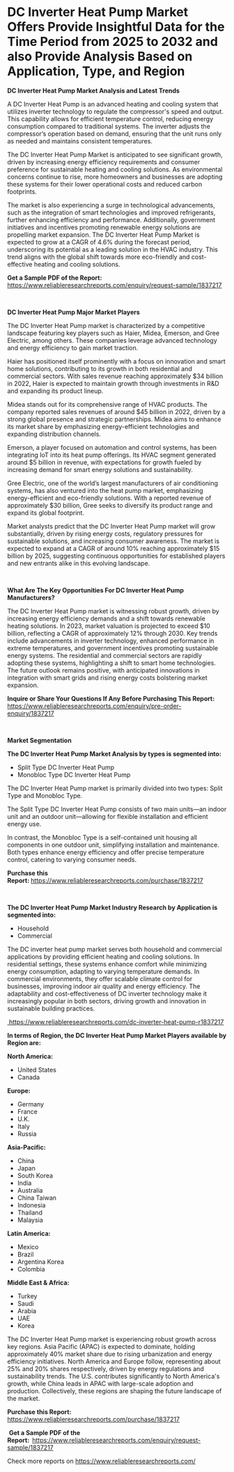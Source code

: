 <p><h1>DC Inverter Heat Pump Market Offers Provide Insightful Data for the Time Period from 2025 to 2032 and also Provide Analysis Based on Application, Type, and Region</h1></p><p><strong>DC Inverter Heat Pump Market Analysis and Latest Trends</strong></p>
<p><p>A DC Inverter Heat Pump is an advanced heating and cooling system that utilizes inverter technology to regulate the compressor's speed and output. This capability allows for efficient temperature control, reducing energy consumption compared to traditional systems. The inverter adjusts the compressor’s operation based on demand, ensuring that the unit runs only as needed and maintains consistent temperatures.</p><p>The DC Inverter Heat Pump Market is anticipated to see significant growth, driven by increasing energy efficiency requirements and consumer preference for sustainable heating and cooling solutions. As environmental concerns continue to rise, more homeowners and businesses are adopting these systems for their lower operational costs and reduced carbon footprints.</p><p>The market is also experiencing a surge in technological advancements, such as the integration of smart technologies and improved refrigerants, further enhancing efficiency and performance. Additionally, government initiatives and incentives promoting renewable energy solutions are propelling market expansion. The DC Inverter Heat Pump Market is expected to grow at a CAGR of 4.6% during the forecast period, underscoring its potential as a leading solution in the HVAC industry. This trend aligns with the global shift towards more eco-friendly and cost-effective heating and cooling solutions.</p></p>
<p><strong>Get a Sample PDF of the Report:&nbsp;</strong> <a href="https://www.reliableresearchreports.com/enquiry/request-sample/1837217?utm_campaign=2328&utm_medium=2&utm_source=Github&utm_content=ia&utm_term=22022025&utm_id=dc-inverter-heat-pump">https://www.reliableresearchreports.com/enquiry/request-sample/1837217</a></p>
<p>&nbsp;</p>
<p><strong>DC Inverter Heat Pump Major Market Players</strong></p>
<p><p>The DC Inverter Heat Pump market is characterized by a competitive landscape featuring key players such as Haier, Midea, Emerson, and Gree Electric, among others. These companies leverage advanced technology and energy efficiency to gain market traction.</p><p>Haier has positioned itself prominently with a focus on innovation and smart home solutions, contributing to its growth in both residential and commercial sectors. With sales revenue reaching approximately $34 billion in 2022, Haier is expected to maintain growth through investments in R&D and expanding its product lineup.</p><p>Midea stands out for its comprehensive range of HVAC products. The company reported sales revenues of around $45 billion in 2022, driven by a strong global presence and strategic partnerships. Midea aims to enhance its market share by emphasizing energy-efficient technologies and expanding distribution channels.</p><p>Emerson, a player focused on automation and control systems, has been integrating IoT into its heat pump offerings. Its HVAC segment generated around $5 billion in revenue, with expectations for growth fueled by increasing demand for smart energy solutions and sustainability.</p><p>Gree Electric, one of the world’s largest manufacturers of air conditioning systems, has also ventured into the heat pump market, emphasizing energy-efficient and eco-friendly solutions. With a reported revenue of approximately $30 billion, Gree seeks to diversify its product range and expand its global footprint.</p><p>Market analysts predict that the DC Inverter Heat Pump market will grow substantially, driven by rising energy costs, regulatory pressures for sustainable solutions, and increasing consumer awareness. The market is expected to expand at a CAGR of around 10% reaching approximately $15 billion by 2025, suggesting continuous opportunities for established players and new entrants alike in this evolving landscape.</p></p>
<p>&nbsp;</p>
<p><strong>What Are The Key Opportunities For DC Inverter Heat Pump Manufacturers?</strong></p>
<p><p>The DC Inverter Heat Pump market is witnessing robust growth, driven by increasing energy efficiency demands and a shift towards renewable heating solutions. In 2023, market valuation is projected to exceed $10 billion, reflecting a CAGR of approximately 12% through 2030. Key trends include advancements in inverter technology, enhanced performance in extreme temperatures, and government incentives promoting sustainable energy systems. The residential and commercial sectors are rapidly adopting these systems, highlighting a shift to smart home technologies. The future outlook remains positive, with anticipated innovations in integration with smart grids and rising energy costs bolstering market expansion.</p></p>
<p><strong>Inquire or Share Your Questions If Any Before Purchasing This Report:</strong> <a href="https://www.reliableresearchreports.com/enquiry/pre-order-enquiry/1837217?utm_campaign=2328&utm_medium=2&utm_source=Github&utm_content=ia&utm_term=22022025&utm_id=dc-inverter-heat-pump">https://www.reliableresearchreports.com/enquiry/pre-order-enquiry/1837217</a></p>
<p>&nbsp;</p>
<p><strong>Market Segmentation</strong></p>
<p><strong>The DC Inverter Heat Pump Market Analysis by types is segmented into:</strong></p>
<p><ul><li>Split Type DC Inverter Heat Pump</li><li>Monobloc Type DC Inverter Heat Pump</li></ul></p>
<p><p>The DC Inverter Heat Pump market is primarily divided into two types: Split Type and Monobloc Type. </p><p>The Split Type DC Inverter Heat Pump consists of two main units—an indoor unit and an outdoor unit—allowing for flexible installation and efficient energy use. </p><p>In contrast, the Monobloc Type is a self-contained unit housing all components in one outdoor unit, simplifying installation and maintenance. Both types enhance energy efficiency and offer precise temperature control, catering to varying consumer needs.</p></p>
<p><strong>Purchase this Report:&nbsp;</strong><a href="https://www.reliableresearchreports.com/purchase/1837217?utm_campaign=2328&utm_medium=2&utm_source=Github&utm_content=ia&utm_term=22022025&utm_id=dc-inverter-heat-pump">https://www.reliableresearchreports.com/purchase/1837217</a></p>
<p>&nbsp;</p>
<p><strong>The DC Inverter Heat Pump Market Industry Research by Application is segmented into:</strong></p>
<p><ul><li>Household</li><li>Commercial</li></ul></p>
<p><p>The DC inverter heat pump market serves both household and commercial applications by providing efficient heating and cooling solutions. In residential settings, these systems enhance comfort while minimizing energy consumption, adapting to varying temperature demands. In commercial environments, they offer scalable climate control for businesses, improving indoor air quality and energy efficiency. The adaptability and cost-effectiveness of DC inverter technology make it increasingly popular in both sectors, driving growth and innovation in sustainable building practices.</p></p>
<p><a href="https://www.reliableresearchreports.com/dc-inverter-heat-pump-r1837217?utm_campaign=2328&utm_medium=2&utm_source=Github&utm_content=ia&utm_term=22022025&utm_id=dc-inverter-heat-pump">&nbsp;https://www.reliableresearchreports.com/dc-inverter-heat-pump-r1837217</a></p>
<p><strong>In terms of Region, the DC Inverter Heat Pump Market Players available by Region are:</strong></p>
<p>
    <p> <strong> North America: </strong>
        <ul>
            <li>United States</li>
            <li>Canada</li>
        </ul>
        </p> 
    <p> <strong> Europe: </strong>
        <ul>
            <li>Germany</li>
            <li>France</li>
            <li>U.K.</li>
            <li>Italy</li>
            <li>Russia</li>
        </ul>
        </p> 
    <p> <strong> Asia-Pacific: </strong>
        <ul>
            <li>China</li>
            <li>Japan</li>
            <li>South Korea</li>
            <li>India</li>
            <li>Australia</li>
            <li>China Taiwan</li>
            <li>Indonesia</li>
            <li>Thailand</li>
            <li>Malaysia</li>
        </ul>
        </p> 
    <p> <strong> Latin America: </strong>
        <ul>
            <li>Mexico</li>
            <li>Brazil</li>
            <li>Argentina Korea</li>
            <li>Colombia</li>
        </ul>
        </p> 
    <p> <strong> Middle East & Africa: </strong>
        <ul>
            <li>Turkey</li>
            <li>Saudi</li>
            <li>Arabia</li>
            <li>UAE</li>
            <li>Korea</li>
        </ul>
    </p>
    </p>
<p><p>The DC Inverter Heat Pump market is experiencing robust growth across key regions. Asia Pacific (APAC) is expected to dominate, holding approximately 40% market share due to rising urbanization and energy efficiency initiatives. North America and Europe follow, representing about 25% and 20% shares respectively, driven by energy regulations and sustainability trends. The U.S. contributes significantly to North America's growth, while China leads in APAC with large-scale adoption and production. Collectively, these regions are shaping the future landscape of the market.</p></p>
<p><strong>Purchase this Report: </strong><a href="https://www.reliableresearchreports.com/purchase/1837217?utm_campaign=2328&utm_medium=2&utm_source=Github&utm_content=ia&utm_term=22022025&utm_id=dc-inverter-heat-pump">https://www.reliableresearchreports.com/purchase/1837217</a></p>
<p>&nbsp;<strong>Get a Sample PDF of the Report:&nbsp;&nbsp;</strong><a href="https://www.reliableresearchreports.com/enquiry/request-sample/1837217?utm_campaign=2328&utm_medium=2&utm_source=Github&utm_content=ia&utm_term=22022025&utm_id=dc-inverter-heat-pump">https://www.reliableresearchreports.com/enquiry/request-sample/1837217</a></p>
<p><strong></strong></p>
<p>Check more reports on <a href="https://www.reliableresearchreports.com/?utm_campaign=2328&utm_medium=2&utm_source=Github&utm_content=ia&utm_term=22022025&utm_id=dc-inverter-heat-pump">https://www.reliableresearchreports.com/</a></p>
